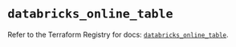 # `databricks_online_table`

Refer to the Terraform Registry for docs: [`databricks_online_table`](https://registry.terraform.io/providers/databricks/databricks/1.67.0/docs/resources/online_table).
